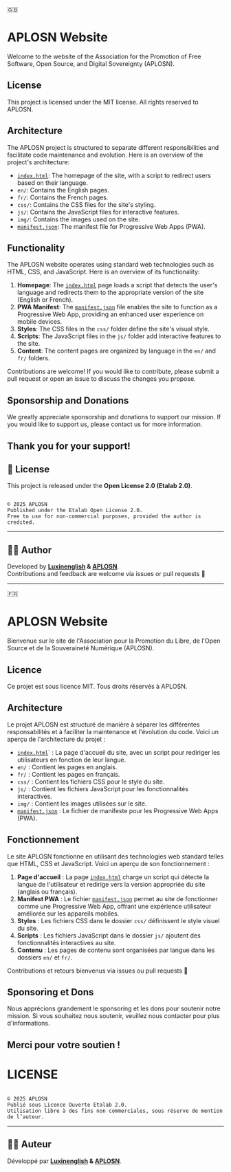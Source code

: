 🇬🇧
# APLOSN Website

Welcome to the website of the Association for the Promotion of Free Software, Open Source, and Digital Sovereignty (APLOSN).

## License

This project is licensed under the MIT license. All rights reserved to APLOSN.

## Architecture
The APLOSN project is structured to separate different responsibilities and facilitate code maintenance and evolution. Here is an overview of the project's architecture:

- [`index.html`](./index.html): The homepage of the site, with a script to redirect users based on their language.
- `en/`: Contains the English pages.
- `fr/`: Contains the French pages.
- `css/`: Contains the CSS files for the site's styling.
- `js/`: Contains the JavaScript files for interactive features.
- `img/`: Contains the images used on the site.
- [`manifest.json`](./manifest.json): The manifest file for Progressive Web Apps (PWA).

## Functionality
The APLOSN website operates using standard web technologies such as HTML, CSS, and JavaScript. Here is an overview of its functionality:

1. **Homepage**: The [`index.html`](./index.html) page loads a script that detects the user's language and redirects them to the appropriate version of the site (English or French).
2. **PWA Manifest**: The [`manifest.json`](./manifest.json) file enables the site to function as a Progressive Web App, providing an enhanced user experience on mobile devices.
3. **Styles**: The CSS files in the `css/` folder define the site's visual style.
4. **Scripts**: The JavaScript files in the `js/` folder add interactive features to the site.
5. **Content**: The content pages are organized by language in the `en/` and `fr/` folders.

Contributions are welcome! If you would like to contribute, please submit a pull request or open an issue to discuss the changes you propose.

## Sponsorship and Donations

We greatly appreciate sponsorship and donations to support our mission. If you would like to support us, please contact us for more information.

Thank you for your support!
---

## 📜 License

This project is released under the **Open License 2.0 (Etalab 2.0)**.  

<pre><code>
© 2025 APLOSN
Published under the Etalab Open License 2.0.  
Free to use for non-commercial purposes, provided the author is credited.
</code></pre>

---

## 👨‍💻 Author
Developed by **[Luxinenglish](https://github.com/Luxinenglish) & [APLOSN](https://github.com/APLOSN)**.  
Contributions and feedback are welcome via issues or pull requests 🚀


---
🇫🇷

# APLOSN Website

Bienvenue sur le site de l'Association pour la Promotion du Libre, de l'Open Source et de la Souveraineté Numérique (APLOSN).

## Licence

Ce projet est sous licence MIT. Tous droits réservés à APLOSN.

## Architecture
Le projet APLOSN est structuré de manière à séparer les différentes responsabilités et à faciliter la maintenance et l'évolution du code. Voici un aperçu de l'architecture du projet :

- [`index.html`](./index.html)` : La page d'accueil du site, avec un script pour rediriger les utilisateurs en fonction de leur langue.
- `en/` : Contient les pages en anglais.
- `fr/` : Contient les pages en français.
- `css/` : Contient les fichiers CSS pour le style du site.
- `js/` : Contient les fichiers JavaScript pour les fonctionnalités interactives.
- `img/` : Contient les images utilisées sur le site.
- [`manifest.json`](./manifest.json) : Le fichier de manifeste pour les Progressive Web Apps (PWA).

## Fonctionnement
Le site APLOSN fonctionne en utilisant des technologies web standard telles que HTML, CSS et JavaScript. Voici un aperçu de son fonctionnement :

1. **Page d'accueil** : La page [`index.html`](./index.html) charge un script qui détecte la langue de l'utilisateur et redirige vers la version appropriée du site (anglais ou français).
2. **Manifest PWA** : Le fichier [`manifest.json`](./manifest.json) permet au site de fonctionner comme une Progressive Web App, offrant une expérience utilisateur améliorée sur les appareils mobiles.
3. **Styles** : Les fichiers CSS dans le dossier `css/` définissent le style visuel du site.
4. **Scripts** : Les fichiers JavaScript dans le dossier `js/` ajoutent des fonctionnalités interactives au site.
5. **Contenu** : Les pages de contenu sont organisées par langue dans les dossiers `en/` et `fr/`.


Contributions et retours bienvenus via issues ou pull requests 🚀

## Sponsoring et Dons

Nous apprécions grandement le sponsoring et les dons pour soutenir notre mission. Si vous souhaitez nous soutenir, veuillez nous contacter pour plus d'informations.

Merci pour votre soutien !
---
# LICENSE
<pre><code>
© 2025 APLOSN 
Publié sous Licence Ouverte Etalab 2.0.  
Utilisation libre à des fins non commerciales, sous réserve de mention de l’auteur.
</code></pre>

---

## 👨‍💻 Auteur
Développé par **[Luxinenglish](https://github.com/Luxinenglish) & [APLOSN](https://github.com/APLOSN)**.  
